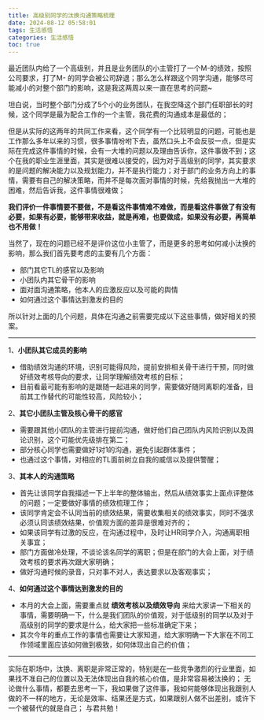 ```yaml
---
title: 高级别同学的汰换沟通策略梳理
date: 2024-08-12 05:58:01
tags: 生活感悟
categories: 生活感悟
toc: true
---
```

最近团队内给了一个高级别，并且是业务团队的小主管打了一个M-的绩效，按照公司要求，打了M- 的同学会被公司辞退；那么怎么样跟这个同学沟通，能够尽可能减小的对整个部门的影响，这是我这两周以来一直在思考的问题~

<!-- more -->

坦白说，当时整个部门分成了5个小的业务团队，在我空降这个部门任职部长的时候，这个同学是最为配合工作的一个主管，我花费的沟通成本是最低的；

但是从实际的这两年的共同工作来看，这个同学有一个比较明显的问题，可能也是工作那么多年以来的习惯，很多事情吩咐下去，虽然口头上不会反驳一点，但是实际在完成这件事情的时候，会有一大堆的问题以及理由告诉你，这件事做不到；这个在我的职业生涯里面，其实是很难以接受的，因为对于高级别的同学，其实要求的是问题的解决能力以及规划能力，并不是执行能力；对于部门的业务方向上的事情，需要有自己的解决策略，而并不是每次面对事情的时候，先给我抛出一大堆的困难，然后告诉我，这件事情很难做；

**我们评价一件事情要不要做，不是看这件事情难不难做，而是看这件事做了有没有必要，如果有必要，能够带来收益，就是再难，也要做成，如果没有必要，再简单也不用做！**


当然了，现在的问题已经不是评价这位小主管了，而是更多的思考如何减小汰换的影响，那么我们首先要考虑的主要有几个方面：
* 部门其它TL的感官以及影响
* 小团队内其它骨干的影响
* 面对面沟通策略，他本人的应激反应以及可能的舆情
* 如何通过这个事情达到激发的目的

所以针对上面的几个问题，具体在沟通之前需要完成以下这些事情，做好相关的预案。

---
1、**小团队其它成员的影响**
* 借助绩效沟通的环境，识别可能得风险，提前安排相关骨干进行干预，同时做好绩效考核导向的要求，让同学理解绩效考核的目标；
* 目前看最可能有影响的是跟随一起进来的同学，需要做好随同离职的准备，目前其工作替代的可能性较高，风险较小；

2、**其它小团队主管及核心骨干的感官**
* 需要跟其他小团队的主管进行提前沟通，做好他们自己团队内风险识别以及舆论识别，这个可能优先级排在第二；
* 部分核心同学也需要做好1对1的沟通，避免引起群体事件；
* 也通过这个事情，对相应的TL面前树立自我的威信以及提供警醒；

3、**其本人的沟通策略**
* 首先让该同学自我描述一下上半年的整体输出，然后从绩效事实上面点评整体的问题；一定要做好事情的绩效梳理工作；
* 该同学肯定会不认同当前的绩效结果，需要收集相关的绩效事实，同时不强求必须认同该绩效结果，价值观方面的差异是很难对齐的；
* 如果该同学有过激的反应，在沟通过程中，及时让HR同学介入，沟通离职相关事宜；
* 部门方面做冷处理，不谈论该名同学的离职；但是在部门的大会上面，对于绩效考核的要求再次跟大家明确；
* 做好沟通时候的录音，只对事不对人，表达要求以及客观事实；

4、**如何通过这个事情达到激发的目的**
* 本月的大会上面，需要重点就 **绩效考核以及绩效导向** 来给大家讲一下相关的事情，需要明确一下，什么是我们团队的价值观，对于低级别的同学以及对于高级别的同学的要求是什么，给大家把一些标准确定下来；
* 其次今年的重点工作的事情也需要让大家知道，给大家明确一下大家在不同工作领域里面应该如何做到极致，如何体现出自己的价值；



---

实际在职场中，汰换、离职是非常正常的，特别是在一些竞争激烈的行业里面，如果找不准自己的位置以及无法体现出自我的核心价值，是非常容易被汰换的；
无论做什么事情，都要去思考一下，我如果做了这件事，我如何能够体现出我跟别人做的不一样的地方，无论是效率、结果还是方式，如果跟别人做不出差别，或许下一个被替代的就是自己；
与君共勉！